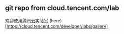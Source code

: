 ## git repo from cloud.tencent.com/lab
欢迎使用腾讯云实验室
(here)[https://cloud.tencent.com/developer/labs/gallery]
